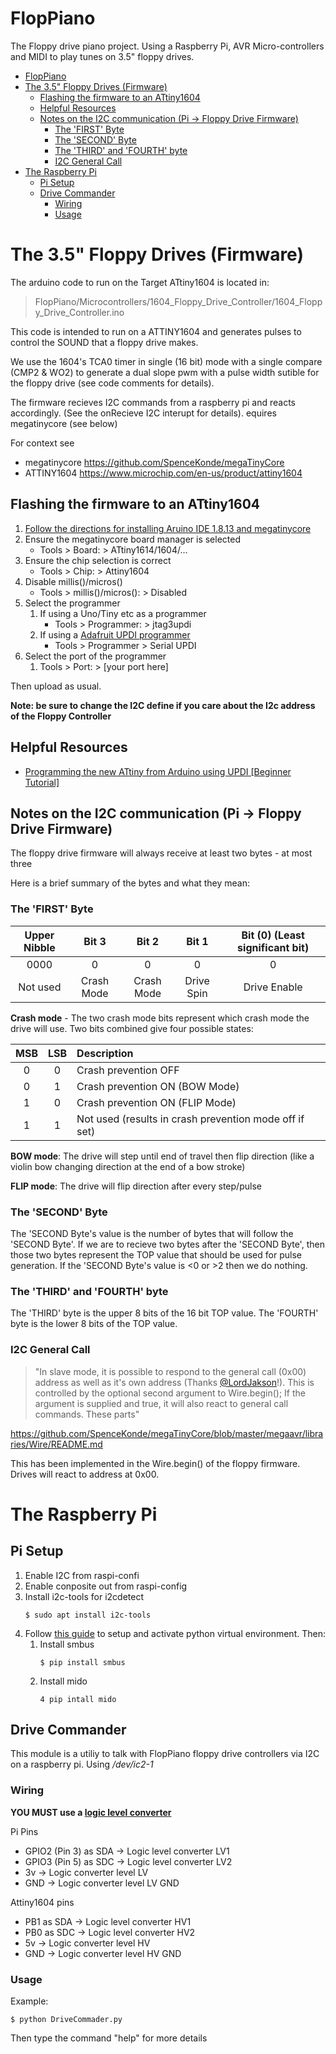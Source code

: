 # FlopPiano
The Floppy drive piano project.  Using a Raspberry Pi, AVR Micro-controllers and MIDI to play tunes on 3.5" floppy drives. 


- [FlopPiano](#floppiano)
- [The 3.5" Floppy Drives (Firmware)](#the-35-floppy-drives-firmware)
  - [Flashing the firmware to an ATtiny1604](#flashing-the-firmware-to-an-attiny1604)
  - [Helpful Resources](#helpful-resources)
  - [Notes on the I2C communication (Pi -\> Floppy Drive Firmware)](#notes-on-the-i2c-communication-pi---floppy-drive-firmware)
    - [The 'FIRST' Byte](#the-first-byte)
    - [The 'SECOND' Byte](#the-second-byte)
    - [The 'THIRD' and 'FOURTH' byte](#the-third-and-fourth-byte)
    - [I2C General Call](#i2c-general-call)
- [The Raspberry Pi](#the-raspberry-pi)
  - [Pi Setup](#pi-setup)
  - [Drive Commander](#drive-commander)
    - [Wiring](#wiring)
    - [Usage](#usage)


# The 3.5" Floppy Drives (Firmware)

The arduino code to run on the Target ATtiny1604 is located in:

>FlopPiano/Microcontrollers/1604_Floppy_Drive_Controller/1604_Floppy_Drive_Controller.ino

This code is intended to run on a ATTINY1604 and generates pulses
to control the SOUND that a floppy drive makes. 
 
We use the 1604's TCA0 timer in single (16 bit) mode with a single
compare (CMP2 & WO2) to generate a dual slope pwm with a pulse width
sutible for the floppy drive (see code comments for details).

The firmware recieves I2C commands from a raspberry pi and reacts
accordingly. (See the onRecieve I2C interupt for details). 
equires megatinycore (see below)
 
 For context see
 - megatinycore https://github.com/SpenceKonde/megaTinyCore
 - ATTINY1604 https://www.microchip.com/en-us/product/attiny1604
 
## Flashing the firmware to an ATtiny1604

1) [Follow the directions for installing Aruino IDE 1.8.13 and megatinycore](https://github.com/SpenceKonde/megaTinyCore#installation)
2) Ensure the megatinycore board manager is selected
    - Tools > Board: > ATtiny1614/1604/...
3) Ensure the chip selection is correct
   - Tools > Chip: > Attiny1604
4) Disable millis()/micros()
    - Tools > millis()/micros(): > Disabled
5) Select the programmer
   1) If using a Uno/Tiny etc as a programmer
      - Tools > Programmer: > jtag3updi
   2) If using a [Adafruit UPDI programmer](https://www.adafruit.com/product/5893)
      - Tools > Programmer > Serial UPDI
6) Select the port of the programmer
   1)  Tools > Port: > [your port here]

Then upload as usual.

**Note: be sure to change the I2C define if you care about the I2c address of the Floppy Controller**


## Helpful Resources
- [Programming the new ATtiny from Arduino using UPDI [Beginner Tutorial]](https://www.youtube.com/watch?v=AL9vK_xMt4E&t=372s)
  
## Notes on the I2C communication (Pi -> Floppy Drive Firmware)

The floppy drive firmware will always receive at least two bytes - at most three

Here is a brief summary of the bytes and what they mean:

### The 'FIRST' Byte

| Upper Nibble | Bit 3 | Bit 2 | Bit 1 | Bit (0) (Least significant bit) |
| :---: | :---: | :---: | :---: | :---: |
| 0000 | 0 | 0 | 0 | 0 |
| Not used | Crash Mode | Crash Mode | Drive Spin | Drive Enable |

**Crash mode** - The two crash mode bits represent which crash mode the drive will use. Two bits combined give four possible states:

| MSB | LSB | Description |
| :---: | :---: | :--- |
| 0 | 0 | Crash prevention OFF |
| 0 | 1 | Crash prevention ON (BOW Mode) |
| 1 | 0 | Crash prevention ON (FLIP Mode) |
| 1 | 1 | Not used (results in crash prevention mode off if set) |
  

**BOW mode**: The drive will step until end of travel then flip direction (like a violin bow changing direction at the end of a bow stroke)

**FLIP mode**: The drive will flip direction after every step/pulse

### The 'SECOND' Byte

The 'SECOND Byte's value is the number of bytes that will follow the 'SECOND Byte'. If we are to recieve two bytes after the 'SECOND Byte', then those two bytes represent the TOP value that should be used for pulse generation. If the 'SECOND Byte's value is <0 or >2 then we do nothing.


### The 'THIRD' and 'FOURTH' byte

The 'THIRD' byte is the upper 8 bits of the 16 bit TOP value. The 'FOURTH' byte is the lower 8 bits of the TOP value.


### I2C General Call

> "In slave mode, it is possible to respond to the general call (0x00) address as well as it's own address (Thanks [@LordJakson](https://github.com/LordJakson)!). This is controlled by the optional second argument to Wire.begin(); If the argument is supplied and true, it will also react to general call commands. These parts"

https://github.com/SpenceKonde/megaTinyCore/blob/master/megaavr/libraries/Wire/README.md

This has been implemented in the Wire.begin() of the floppy firmware. Drives will react to address at 0x00. 


# The Raspberry Pi

## Pi Setup

1) Enable I2C from raspi-confi
2) Enable conposite out from raspi-config
3) Install i2c-tools for i2cdetect
    ```
    $ sudo apt install i2c-tools
    ```
4) Follow [this guide](https://learn.adafruit.com/python-virtual-environment-usage-on-raspberry-pi/basic-venv-usage) to setup and activate python virtual environment. Then:
   1) Install smbus
        ```
        $ pip install smbus
        ```
    2) Install mido 
        ```
        4 pip intall mido
        ```
## Drive Commander 

This module is a utiliy to talk with FlopPiano floppy drive controllers via I2C on a raspberry pi. Using */dev/ic2-1*

### Wiring

**YOU MUST use a [logic level converter](https://www.amazon.com/HiLetgo-Channels-Converter-Bi-Directional-3-3V-5V/dp/B07F7W91LC/ref=sr_1_3?dib=eyJ2IjoiMSJ9.92krL0BEhVOZMobccgCIF2-iXZTiCzICxa8Nt06aO_sNbVFK1Oz6nCSNY72n2sEx6NEhJth2LV3IJX7t-V7cplGsY79Lx85P2MploTMfsoyzvV6U5LPkUiBe5PnCJAeUpOpBa2k1aR3krtMtUJwhVGM0bFVJMPx0rvdaLltg5xUFWOsYj9bxGNCTSFlLrlFFHoKEBlQUfqguuAu9IRG-h12ABkqhTYox_0ysdtGF1RY.LQv_WvZ9BuFQepbX-Qc017OZmLjl5BjVKPrrFXyEJn8&dib_tag=se&keywords=level+shifter&qid=1717016419&sr=8-3)**

Pi Pins
 - GPIO2 (Pin 3) as SDA -> Logic level converter LV1
 - GPIO3 (Pin 5) as SDC -> Logic level converter LV2
 - 3v -> Logic converter level LV
 - GND -> Logic converter level LV GND
  
Attiny1604 pins
 - PB1 as SDA -> Logic level converter HV1
 - PB0 as SDC -> Logic level converter HV2
 - 5v -> Logic converter level HV
 - GND -> Logic converter level HV GND


### Usage
Example:

```
$ python DriveCommader.py
```

Then type the command "help" for more details



 